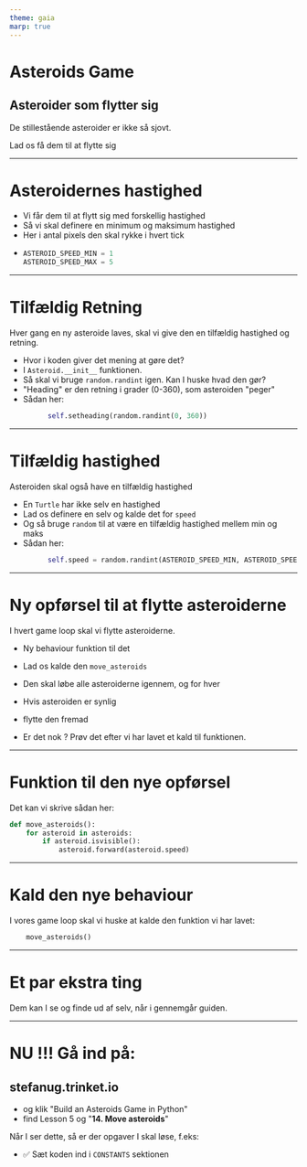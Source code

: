 ```yaml
---
theme: gaia
marp: true
---
```

<style>
.container{
    display: flex;
}
.col{
    flex: 1;
}
</style>
<!-- need to enable HTML in the MARP extension -->

# Asteroids Game

## Asteroider som flytter sig

De stillestående asteroider er ikke så sjovt. 

Lad os få dem til at flytte sig

---

# Asteroidernes hastighed

* Vi får dem til at flytt sig med forskellig hastighed
* Så vi skal definere en minimum og maksimum hastighed
* Her i antal pixels den skal rykke i hvert tick
* ```python
  ASTEROID_SPEED_MIN = 1
  ASTEROID_SPEED_MAX = 5
  ```

--- 

# Tilfældig Retning

Hver gang en ny asteroide laves, skal vi give den en tilfældig hastighed og retning.

* Hvor i koden giver det mening at gøre det?
* I `Asteroid.__init__` funktionen.
* Så skal vi bruge `random.randint` igen. Kan I huske hvad den gør?
* "Heading" er den retning i grader (0-360), som asteroiden "peger"
* Sådan her:
  ```python
        self.setheading(random.randint(0, 360))
  ```

---

# Tilfældig hastighed

Asteroiden skal også have en tilfældig hastighed

* En `Turtle` har ikke selv en hastighed
* Lad os definere en selv og kalde det for `speed`
* Og så bruge `random` til at være en tilfældig hastighed mellem min og maks
* Sådan her:
  ```python
        self.speed = random.randint(ASTEROID_SPEED_MIN, ASTEROID_SPEED_MAX)
  ```

---

# Ny opførsel til at flytte asteroiderne

I hvert game loop skal vi flytte asteroiderne.

* Ny behaviour funktion til det
* Lad os kalde den `move_asteroids`
* Den skal løbe alle asteroiderne igennem, og for hver
* Hvis asteroiden er synlig
* flytte den fremad

* Er det nok ? Prøv det efter vi har lavet et kald til funktionen.

--- 

# Funktion til den nye opførsel

Det kan vi skrive sådan her:

```python
def move_asteroids():
    for asteroid in asteroids:
        if asteroid.isvisible():
            asteroid.forward(asteroid.speed)
```

--- 

# Kald den nye behaviour

I vores game loop skal vi huske at kalde den funktion vi har lavet:

```python
    move_asteroids()
```
--- 

# Et par ekstra ting

Dem kan I se og finde ud af selv, når i gennemgår guiden.

---

# NU !!! Gå ind på:

## stefanug.trinket.io

- og klik "Build an Asteroids Game in Python"
- find Lesson 5 og "**14. Move asteroids**"

Når I ser dette, så er der opgaver I skal løse, f.eks:

- ✅ Sæt koden ind i `CONSTANTS` sektionen

 